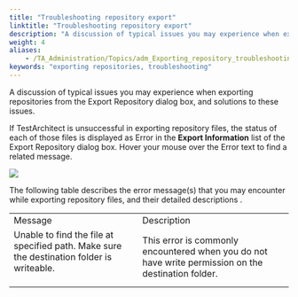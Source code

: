 ```yaml
--- 
title: "Troubleshooting repository export"
linktitle: "Troubleshooting repository export"
description: "A discussion of typical issues you may experience when exporting repositories from the Export Repository dialog box, and solutions to these issues."
weight: 4
aliases: 
    - /TA_Administration/Topics/adm_Exporting_repository_troubleshooting.html
keywords: "exporting repositories, troubleshooting"
---
```


A discussion of typical issues you may experience when exporting repositories from the Export Repository dialog box, and solutions to these issues.

If TestArchitect is unsuccessful in exporting repository files, the status of each of those files is displayed as Error in the **Export Information** list of the Export Repository dialog box. Hover your mouse over the Error text to find a related message.

![](/images/TA_Administration/Images/export_repo_error_dlg.png)

The following table describes the error message\(s\) that you may encounter while exporting repository files, and their detailed descriptions .

|||
|------|------|
|Message|Description|
|Unable to find the file at specified path. Make sure the destination folder is writeable.<br><br>|This error is commonly encountered when you do not have write permission on the destination folder.|<br>



